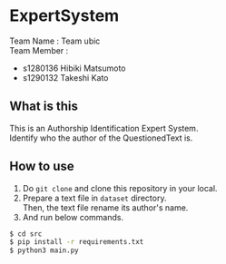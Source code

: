 # ExpertSystem

Team Name : Team ubic  
Team Member :

- s1280136 Hibiki Matsumoto
- s1290132 Takeshi Kato

## What is this

This is an Authorship Identification Expert System.  
Identify who the author of the QuestionedText is.

## How to use

1. Do `git clone` and clone this repository in your local.
1. Prepare a text file in `dataset` directory.  
  Then, the text file rename its author's name.
1. And run below commands.  
  ```bash
  $ cd src
  $ pip install -r requirements.txt
  $ python3 main.py
  ```


